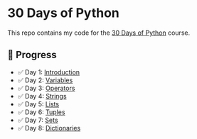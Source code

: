 # 30 Days of Python

This repo contains my code for the [30 Days of Python](https://github.com/Asabeneh/30-Days-Of-Python) course.

## 📅 Progress

- ✅ Day 1: [Introduction](day_1/helloworld.py)
- ✅ Day 2: [Variables](day_2/variables.py)
- ✅ Day 3: [Operators](day_3/operators.py)
- ✅ Day 4: [Strings](day_4/strings.py)
- ✅ Day 5: [Lists](day_5/lists.py)
- ✅ Day 6: [Tuples](day_6/tuples.py)
- ✅ Day 7: [Sets](day_7/sets.py)
- ✅ Day 8: [Dictionaries](day_8/dictionaries.py)
